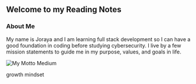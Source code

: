 ## Welcome to my Reading Notes

### About Me
My name is Joraya and I am learning full stack development so I can have a good foundation in coding before studying cybersecurity. I live by a few mission statements to guide me in my purpose, values, and goals in life.

![My Motto Medium](https://user-images.githubusercontent.com/104165087/165234116-a4e3ee1c-eea0-40ce-a49b-7d0ffe3a30ab.jpg)

growth mindset
